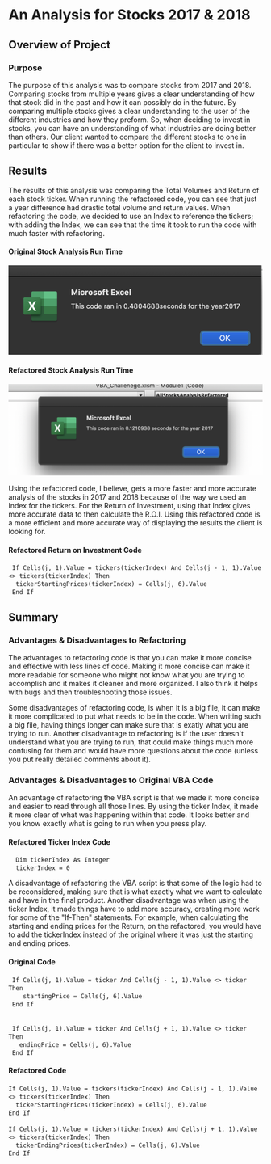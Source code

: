 # An Analysis for Stocks 2017 & 2018
## Overview of Project
### Purpose
The purpose of this analysis was to compare stocks from 2017 and 2018. Comparing stocks from multiple years gives a clear understanding of how that stock did in the past and how it can possibly do in the future. By comparing multiple stocks gives a clear understanding to the user of the different industries and how they preform. So, when deciding to invest in stocks, you can have an understanding of what industries are doing better than others. Our client wanted to compare the different stocks to one in particular to show if there was a better option for the client to invest in.

## Results
The results of this analysis was comparing the Total Volumes and Return of each stock ticker. When running the refactored code, you can see that just a year difference had drastic total volume and return values. When refactoring the code, we decided to use an Index to reference the tickers; with adding the Index, we can see that the time it took to run the code with much faster with refactoring. 

#### Original Stock Analysis Run Time
![Orginal_VBA_2017](Resources/Orginal_VBA_2017.png)

#### Refactored Stock Analysis Run Time
![VBA_Challenge_2017](Resources/VBA_Challenge_2017.png)

Using the refactored code, I believe, gets a more faster and more accurate analysis of the stocks in 2017 and 2018 because of the way we used an Index for the tickers. For the Return of Investment, using that Index gives more accurate data to then calculate the R.O.I. Using this refactored code is a more efficient and more accurate way of displaying the results the client is looking for. 


#### Refactored Return on Investment Code
```
 If Cells(j, 1).Value = tickers(tickerIndex) And Cells(j - 1, 1).Value <> tickers(tickerIndex) Then
  tickerStartingPrices(tickerIndex) = Cells(j, 6).Value
 End If
```

## Summary
### Advantages & Disadvantages to Refactoring
The advantages to refactoring code is that you can make it more concise and effective with less lines of code. Making it more concise can make it more readable for someone who might not know what you are trying to accomplish and it makes it cleaner and more organized. I also think it helps with bugs and then troubleshooting those issues. 

Some disadvantages of refactoring code, is when it is a big file, it can make it more complicated to put what needs to be in the code. When writing such a big file, having things longer can make sure that is exatly what you are trying to run. Another disadvantage to refactoring is if the user doesn't understand what you are trying to run, that could make things much more confusing for them and would have more questions about the code (unless you put really detailed comments about it). 

### Advantages & Disadvantages to Original VBA Code
An advantage of refactoring the VBA script is that we made it more concise and easier to read through all those lines. By using the ticker Index, it made it more clear of what was happening within that code. It looks better and you know exactly what is going to run when you press play.

#### Refactored Ticker Index Code
```
  Dim tickerIndex As Integer
  tickerIndex = 0
```

A disadvantage of refactoring the VBA script is that some of the logic had to be reconsidered, making sure that is what exactly what we want to calculate and have in the final product. Another disadvantage was when using the ticker Index, it made things have to add more accuracy, creating more work for some of the "If-Then" statements. For example, when calculating the starting and ending prices for the Return, on the refactored, you would have to add the tickerIndex instead of the original where it was just the starting and ending prices.

#### Original Code
```
 If Cells(j, 1).Value = ticker And Cells(j - 1, 1).Value <> ticker Then
    startingPrice = Cells(j, 6).Value
 End If
            
      
 If Cells(j, 1).Value = ticker And Cells(j + 1, 1).Value <> ticker Then
   endingPrice = Cells(j, 6).Value
 End If
 ```
 
 #### Refactored Code
 ```
 If Cells(j, 1).Value = tickers(tickerIndex) And Cells(j - 1, 1).Value <> tickers(tickerIndex) Then
   tickerStartingPrices(tickerIndex) = Cells(j, 6).Value
 End If
 
 If Cells(j, 1).Value = tickers(tickerIndex) And Cells(j + 1, 1).Value <> tickers(tickerIndex) Then
   tickerEndingPrices(tickerIndex) = Cells(j, 6).Value
 End If
```
